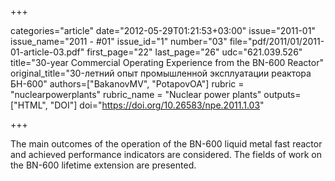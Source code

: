 +++

categories="article"
date="2012-05-29T01:21:53+03:00"
issue="2011-01"
issue_name="2011 - #01"
issue_id="1"
number="03"
file="pdf/2011/01/2011-01-article-03.pdf"
first_page="22"
last_page="26"
udc="621.039.526"
title="30-year Commercial Operating Experience from the BN-600 Reactor"
original_title="30-летний опыт промышленной эксплуатации реактора БН-600"
authors=["BakanovMV", "PotapovOA"]
rubric = "nuclearpowerplants"
rubric_name = "Nuclear power plants"
outputs=["HTML", "DOI"]
doi="https://doi.org/10.26583/npe.2011.1.03"

+++

The main outcomes of the operation of the BN-600 liquid metal fast reactor and achieved performance indicators are considered. The fields of work on the BN-600 lifetime extension are presented.